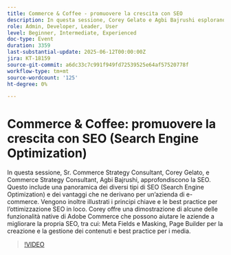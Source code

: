 ```yaml
---
title: Commerce & Coffee - promuovere la crescita con SEO
description: In questa sessione, Corey Gelato e Agbi Bajrushi esplorano i tipi SEO (Search Engine Optimization), i principi chiave e gli strumenti di Adobe Commerce come Meta Fields, Page Builder e le best practice per i contenuti multimediali per l’eCommerce.
role: Admin, Developer, Leader, User
level: Beginner, Intermediate, Experienced
doc-type: Event
duration: 3359
last-substantial-update: 2025-06-12T00:00:00Z
jira: KT-18159
source-git-commit: a6dc33c7c991f949fd72539525e64af57520778f
workflow-type: tm+mt
source-wordcount: '125'
ht-degree: 0%

---
```



# Commerce &amp; Coffee: promuovere la crescita con SEO (Search Engine Optimization)

In questa sessione, Sr. Commerce Strategy Consultant, Corey Gelato, e Commerce Strategy Consultant, Agbi Bajrushi, approfondiscono la SEO. Questo include una panoramica dei diversi tipi di SEO (Search Engine Optimization) e dei vantaggi che ne derivano per un’azienda di e-commerce. Vengono inoltre illustrati i principi chiave e le best practice per l’ottimizzazione SEO in loco. Corey offre una dimostrazione di alcune delle funzionalità native di Adobe Commerce che possono aiutare le aziende a migliorare la propria SEO, tra cui: Meta Fields e Masking, Page Builder per la creazione e la gestione dei contenuti e best practice per i media.

>[!VIDEO](https://video.tv.adobe.com/v/3459039/?learn=on&enablevpops)
